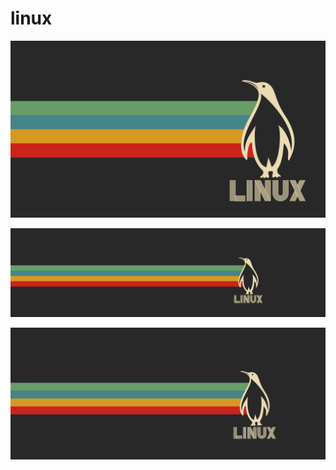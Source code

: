 # linux

<a href="3 - 6tAgnb4.jpg"><img alt="3 - 6tAgnb4" src="3 - 6tAgnb4.jpg"></a>

<a href="2 - 8NoCgLA.jpg"><img alt="2 - 8NoCgLA" src="2 - 8NoCgLA.jpg"></a>

<a href="1 - e2wjzxX.jpg"><img alt="1 - e2wjzxX" src="1 - e2wjzxX.jpg"></a>

